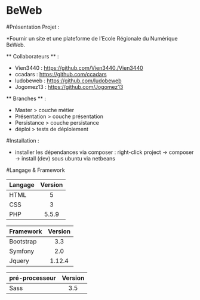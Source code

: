 BeWeb
===========

#Présentation Projet :

*Fournir un site et une plateforme de l’Ecole Régionale du Numérique BeWeb.


** Collaborateurs ** : 

* Vien3440 : https://github.com/Vien3440./Vien3440
* ccadars : https://github.com/ccadars
* ludobeweb : https://github.com/ludobeweb
* Jogomez13 : https://github.com/Jogomez13

** Branches ** : 

* Master > couche métier
* Présentation > couche présentation
* Persistance > couche persistance
* déploi > tests de déploiement


#Installation :

* installer les dépendances via composer : 
right-click project -> composer -> install (dev) sous ubuntu via netbeans




#Langage & Framework

|   Langage     |    Version    |
| ------------- |:-------------:|
|     HTML      |       5       |
|     CSS       |       3       |
|     PHP       |     5.5.9     |

|   Framework   |    Version    |
| ------------- |:-------------:|
|    Bootstrap  |      3.3      |
|    Symfony    |     2.0    |
|    Jquery     |     1.12.4    |


| pré-processeur|    Version    |
| ------------- |:-------------:|
|    Sass       |      3.5      |

 







